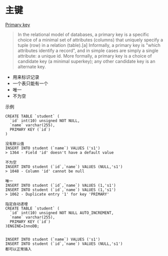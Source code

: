 # 主键
[Primary key](https://en.wikipedia.org/wiki/Primary_key)

> In the relational model of databases, a primary key is a specific choice of a minimal set of attributes (columns) that uniquely specify a tuple (row) in a relation (table).[a] Informally, a primary key is "which attributes identify a record", and in simple cases are simply a single attribute: a unique id. More formally, a primary key is a choice of candidate key (a minimal superkey); any other candidate key is an alternate key.

* 用来标识记录
* 一个表只能有一个
* 唯一
* 不为空

示例

    CREATE TABLE `student` (
      `id` int(10) unsigned NOT NULL,
      `name` varchar(255),
      PRIMARY KEY (`id`)
    )
    
    没有默认值
    INSERT INTO student (`name`) VALUES ('s1')
    > 1364 - Field 'id' doesn't have a default value
    
    不为空
    INSERT INTO student (`id`,`name`) VALUES (NULL,'s1')
    > 1048 - Column 'id' cannot be null
    
    唯一
    INSERT INTO student (`id`,`name`) VALUES (1,'s1')
    INSERT INTO student (`id`,`name`) VALUES (1,'s1')
    > 1062 - Duplicate entry '1' for key 'PRIMARY'
    
    指定自动递增
    CREATE TABLE `student` (
      `id` int(10) unsigned NOT NULL AUTO_INCREMENT,
      `name` varchar(255),
      PRIMARY KEY (`id`)
    )ENGINE=InnoDB;
    
    
    INSERT INTO student (`name`) VALUES ('s1')
    INSERT INTO student (`id`,`name`) VALUES (NULL,'s1')
    都可以正常插入
   
